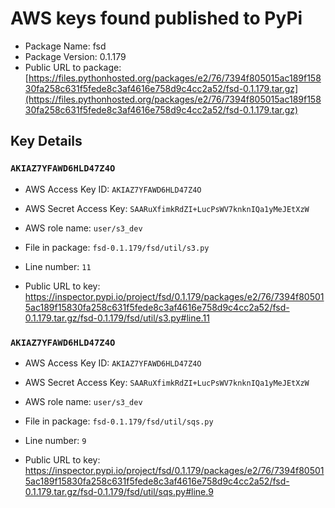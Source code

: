 # AWS keys found published to PyPi

* Package Name: fsd
* Package Version: 0.1.179
* Public URL to package: [https://files.pythonhosted.org/packages/e2/76/7394f805015ac189f15830fa258c631f5fede8c3af4616e758d9c4cc2a52/fsd-0.1.179.tar.gz](https://files.pythonhosted.org/packages/e2/76/7394f805015ac189f15830fa258c631f5fede8c3af4616e758d9c4cc2a52/fsd-0.1.179.tar.gz)

## Key Details

### `AKIAZ7YFAWD6HLD47Z4O`

* AWS Access Key ID: `AKIAZ7YFAWD6HLD47Z4O`
* AWS Secret Access Key: `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` 
* AWS role name: `user/s3_dev`
* File in package: `fsd-0.1.179/fsd/util/s3.py`
* Line number: `11`

* Public URL to key: https://inspector.pypi.io/project/fsd/0.1.179/packages/e2/76/7394f805015ac189f15830fa258c631f5fede8c3af4616e758d9c4cc2a52/fsd-0.1.179.tar.gz/fsd-0.1.179/fsd/util/s3.py#line.11



### `AKIAZ7YFAWD6HLD47Z4O`

* AWS Access Key ID: `AKIAZ7YFAWD6HLD47Z4O`
* AWS Secret Access Key: `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` 
* AWS role name: `user/s3_dev`
* File in package: `fsd-0.1.179/fsd/util/sqs.py`
* Line number: `9`

* Public URL to key: https://inspector.pypi.io/project/fsd/0.1.179/packages/e2/76/7394f805015ac189f15830fa258c631f5fede8c3af4616e758d9c4cc2a52/fsd-0.1.179.tar.gz/fsd-0.1.179/fsd/util/sqs.py#line.9


